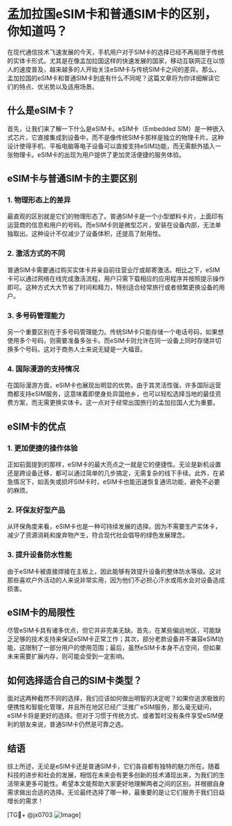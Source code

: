 # 孟加拉国eSIM卡和普通SIM卡的区别，你知道吗？

在现代通信技术飞速发展的今天，手机用户对于SIM卡的选择已经不再局限于传统的实体卡形式。尤其是在像孟加拉国这样的快速发展的国家，移动互联网正在以惊人的速度普及，越来越多的人开始关注eSIM卡与传统SIM卡之间的差异。那么，孟加拉国的eSIM卡和普通SIM卡到底有什么不同呢？这篇文章将为你详细解读它们的特点、优劣势以及适用场景。

## 什么是eSIM卡？

首先，让我们来了解一下什么是eSIM卡。eSIM卡（Embedded SIM）是一种嵌入式芯片，它直接集成到设备中，而不是像传统SIM卡那样是独立的物理卡片。这种设计使得手机、平板电脑等电子设备可以直接支持eSIM功能，而无需额外插入一张物理卡。eSIM卡的出现为用户提供了更加灵活便捷的服务体验。

## eSIM卡与普通SIM卡的主要区别

### 1. 物理形态上的差异

最直观的区别就是它们的物理形态了。普通SIM卡是一个小型塑料卡片，上面印有运营商的信息和用户的号码。而eSIM卡则是微型芯片，安装在设备内部，无法单独取出。这种设计不仅减少了设备体积，还提高了耐用性。

### 2. 激活方式的不同

普通SIM卡需要通过购买实体卡并亲自前往营业厅或邮寄激活。相比之下，eSIM卡可以通过网络在线完成激活流程，用户只需下载相应的应用程序并按照提示操作即可。这种方式大大节省了时间和精力，特别适合经常旅行或者频繁更换设备的用户。

### 3. 多号码管理能力

另一个重要区别在于多号码管理能力。传统SIM卡只能存储一个电话号码，如果想使用多个号码，则需要准备多张卡。而eSIM卡则允许在同一设备上同时存储并切换多个号码，这对于商务人士来说无疑是一大福音。

### 4. 国际漫游的支持情况

在国际漫游方面，eSIM卡也展现出明显的优势。由于其灵活性强，许多国际运营商都支持eSIM服务，这意味着即使身处异国他乡，也可以轻松选择当地的最佳资费方案，而无需更换实体卡。这一点对于经常出国旅行的孟加拉国人尤为重要。

## eSIM卡的优点

### 1. 更加便捷的操作体验

正如前面提到的那样，eSIM卡的最大亮点之一就是它的便捷性。无论是新机设置还是跨设备迁移，都可以通过简单的几步搞定，无需复杂的线下手续。此外，在紧急情况下，如丢失或损坏SIM卡时，eSIM卡也能迅速恢复通讯功能，避免不必要的麻烦。

### 2. 环保友好型产品

从环保角度来看，eSIM卡也是一种可持续发展的选择。因为不需要生产实体卡，减少了资源消耗和废弃物产生，符合现代社会倡导的绿色发展理念。

### 3. 提升设备防水性能

由于eSIM卡被直接焊接在主板上，因此能够有效提升设备的整体防水等级。这对那些喜欢户外活动的人来说非常实用，因为他们不必担心汗水或雨水会对设备造成损害。

## eSIM卡的局限性

尽管eSIM卡具有诸多优点，但它并非完美无缺。首先，在某些偏远地区，可能缺乏足够的技术支持来保证eSIM卡正常工作；其次，部分老款设备并不兼容eSIM功能，这限制了一部分用户的使用范围；最后，虽然eSIM卡本身不占空间，但如果未来需要扩展内存，则可能会受到一定影响。

## 如何选择适合自己的SIM卡类型？

面对这两种截然不同的选择，我们应该如何做出明智的决定呢？如果你追求极致的便携性和智能化管理，并且所在地区已经广泛推广eSIM服务，那么毫无疑问，eSIM卡将是更好的选择。但对于习惯于传统方式、或者暂时没有条件享受eSIM便利的朋友来说，普通SIM卡仍然是可靠之选。

## 结语

综上所述，无论是eSIM卡还是普通SIM卡，它们各自都有独特的魅力所在。随着科技的进步和社会的发展，相信在未来会有更多创新的技术涌现出来，为我们的生活带来更多可能性。希望本文能帮助大家更好地理解两者之间的区别，并根据自身需求做出合适的选择。无论最终选择了哪一种，最重要的是让它们服务于我们日益增长的需求！

[TG💪+ @jx0703 ![Image](https://github.com/user-attachments/assets/dbca1d08-cadb-493c-b0ec-ad6f7a83f270)]